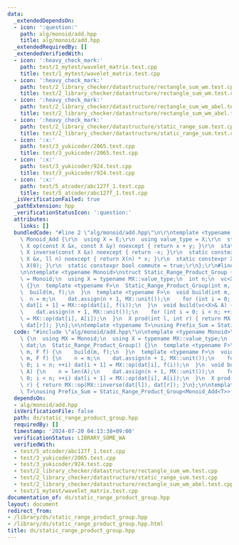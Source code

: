 ```yaml
---
data:
  _extendedDependsOn:
  - icon: ':question:'
    path: alg/monoid/add.hpp
    title: alg/monoid/add.hpp
  _extendedRequiredBy: []
  _extendedVerifiedWith:
  - icon: ':heavy_check_mark:'
    path: test/1_mytest/wavelet_matrix.test.cpp
    title: test/1_mytest/wavelet_matrix.test.cpp
  - icon: ':heavy_check_mark:'
    path: test/2_library_checker/datastructure/rectangle_sum_wm.test.cpp
    title: test/2_library_checker/datastructure/rectangle_sum_wm.test.cpp
  - icon: ':heavy_check_mark:'
    path: test/2_library_checker/datastructure/rectangle_sum_wm_abel.test.cpp
    title: test/2_library_checker/datastructure/rectangle_sum_wm_abel.test.cpp
  - icon: ':heavy_check_mark:'
    path: test/2_library_checker/datastructure/static_range_sum.test.cpp
    title: test/2_library_checker/datastructure/static_range_sum.test.cpp
  - icon: ':x:'
    path: test/3_yukicoder/2065.test.cpp
    title: test/3_yukicoder/2065.test.cpp
  - icon: ':x:'
    path: test/3_yukicoder/924.test.cpp
    title: test/3_yukicoder/924.test.cpp
  - icon: ':x:'
    path: test/5_atcoder/abc127f_1.test.cpp
    title: test/5_atcoder/abc127f_1.test.cpp
  _isVerificationFailed: true
  _pathExtension: hpp
  _verificationStatusIcon: ':question:'
  attributes:
    links: []
  bundledCode: "#line 2 \"alg/monoid/add.hpp\"\n\r\ntemplate <typename E>\r\nstruct\
    \ Monoid_Add {\r\n  using X = E;\r\n  using value_type = X;\r\n  static constexpr\
    \ X op(const X &x, const X &y) noexcept { return x + y; }\r\n  static constexpr\
    \ X inverse(const X &x) noexcept { return -x; }\r\n  static constexpr X power(const\
    \ X &x, ll n) noexcept { return X(n) * x; }\r\n  static constexpr X unit() { return\
    \ X(0); }\r\n  static constexpr bool commute = true;\r\n};\r\n#line 2 \"ds/static_range_product_group.hpp\"\
    \n\ntemplate <typename Monoid>\nstruct Static_Range_Product_Group {\n  using MX\
    \ = Monoid;\n  using X = typename MX::value_type;\n  int n;\n  vc<X> dat;\n  Static_Range_Product_Group()\
    \ {}\n  template <typename F>\n  Static_Range_Product_Group(int m, F f) {\n  \
    \  build(m, f);\n  }\n  template <typename F>\n  void build(int m, F f) {\n  \
    \  n = m;\n    dat.assign(n + 1, MX::unit());\n    for (int i = 0; i < n; ++i)\
    \ dat[i + 1] = MX::op(dat[i], f(i));\n  }\n  void build(vc<X>& A) {\n    n = len(A);\n\
    \    dat.assign(n + 1, MX::unit());\n    for (int i = 0; i < n; ++i) dat[i + 1]\
    \ = MX::op(dat[i], A[i]);\n  }\n  X prod(int l, int r) { return MX::op(MX::inverse(dat[l]),\
    \ dat[r]); }\n};\n\ntemplate <typename T>\nusing Prefix_Sum = Static_Range_Product_Group<Monoid_Add<T>>;\n"
  code: "#include \"alg/monoid/add.hpp\"\n\ntemplate <typename Monoid>\nstruct Static_Range_Product_Group\
    \ {\n  using MX = Monoid;\n  using X = typename MX::value_type;\n  int n;\n  vc<X>\
    \ dat;\n  Static_Range_Product_Group() {}\n  template <typename F>\n  Static_Range_Product_Group(int\
    \ m, F f) {\n    build(m, f);\n  }\n  template <typename F>\n  void build(int\
    \ m, F f) {\n    n = m;\n    dat.assign(n + 1, MX::unit());\n    for (int i =\
    \ 0; i < n; ++i) dat[i + 1] = MX::op(dat[i], f(i));\n  }\n  void build(vc<X>&\
    \ A) {\n    n = len(A);\n    dat.assign(n + 1, MX::unit());\n    for (int i =\
    \ 0; i < n; ++i) dat[i + 1] = MX::op(dat[i], A[i]);\n  }\n  X prod(int l, int\
    \ r) { return MX::op(MX::inverse(dat[l]), dat[r]); }\n};\n\ntemplate <typename\
    \ T>\nusing Prefix_Sum = Static_Range_Product_Group<Monoid_Add<T>>;\n"
  dependsOn:
  - alg/monoid/add.hpp
  isVerificationFile: false
  path: ds/static_range_product_group.hpp
  requiredBy: []
  timestamp: '2024-07-20 04:13:38+09:00'
  verificationStatus: LIBRARY_SOME_WA
  verifiedWith:
  - test/5_atcoder/abc127f_1.test.cpp
  - test/3_yukicoder/2065.test.cpp
  - test/3_yukicoder/924.test.cpp
  - test/2_library_checker/datastructure/rectangle_sum_wm.test.cpp
  - test/2_library_checker/datastructure/static_range_sum.test.cpp
  - test/2_library_checker/datastructure/rectangle_sum_wm_abel.test.cpp
  - test/1_mytest/wavelet_matrix.test.cpp
documentation_of: ds/static_range_product_group.hpp
layout: document
redirect_from:
- /library/ds/static_range_product_group.hpp
- /library/ds/static_range_product_group.hpp.html
title: ds/static_range_product_group.hpp
---
```

